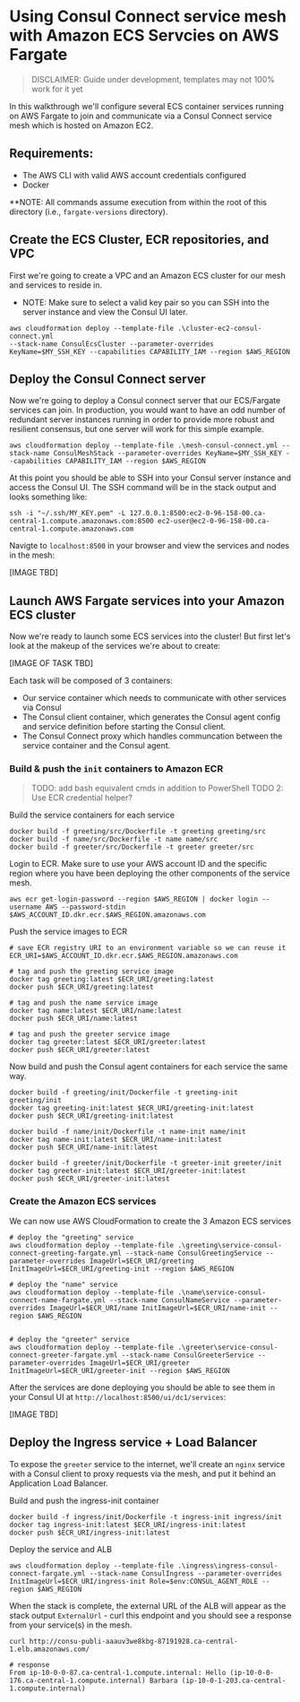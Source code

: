 # Using Consul Connect service mesh with Amazon ECS Servcies on AWS Fargate

> DISCLAIMER: Guide under development, templates may not 100% work for it yet

In this walkthrough we'll configure several ECS container services running on AWS Fargate to join and communicate via a Consul Connect service mesh which is hosted on Amazon EC2.

## Requirements:
* The AWS CLI with valid AWS account credentials configured
* Docker

**NOTE: All commands assume execution from within the root of this directory (i.e., `fargate-versions` directory). 


## Create the ECS Cluster, ECR repositories, and VPC

First we're going to create a VPC and an Amazon ECS cluster for our mesh and services to reside in. 
* NOTE: Make sure to select a valid key pair so you can SSH into the server instance and view the Consul UI later.
```
aws cloudformation deploy --template-file .\cluster-ec2-consul-connect.yml
--stack-name ConsulEcsCluster --parameter-overrides KeyName=$MY_SSH_KEY --capabilities CAPABILITY_IAM --region $AWS_REGION
```

## Deploy the Consul Connect server

Now we're going to deploy a Consul connect server that our ECS/Fargate services can join. In production, you would want to have an odd number of redundant server instances running in order to provide more robust and resilient consensus, but one server will work for this simple example.
```
aws cloudformation deploy --template-file .\mesh-consul-connect.yml --stack-name ConsulMeshStack --parameter-overrides KeyName=$MY_SSH_KEY --capabilities CAPABILITY_IAM --region $AWS_REGION
```

At this point you should be able to SSH into your Consul server instance and access the Consul UI. The SSH command will be in the stack output and looks something like:
```
ssh -i "~/.ssh/MY_KEY.pem" -L 127.0.0.1:8500:ec2-0-96-158-00.ca-central-1.compute.amazonaws.com:8500 ec2-user@ec2-0-96-158-00.ca-central-1.compute.amazonaws.com
```

Navigte to `localhost:8500` in your browser and view the services and nodes in the mesh:

[IMAGE TBD]


## Launch AWS Fargate services into your Amazon ECS cluster

Now we're ready to launch some ECS services into the cluster! But first let's look at the makeup of the services we're about to create:

[IMAGE OF TASK TBD]

Each task will be composed of 3 containers:

* Our service container which needs to communicate with other services via Consul
* The Consul client container, which generates the Consul agent config and service definition before starting the Consul client.
* The Consul Connect proxy which handles communcation between the service container and the Consul agent.

### Build & push the `init` containers to Amazon ECR

> TODO: add bash equivalent cmds in addition to PowerShell
> TODO 2: Use ECR credential helper?

Build the service containers for each service

```
docker build -f greeting/src/Dockerfile -t greeting greeting/src
docker build -f name/src/Dockerfile -t name name/src
docker build -f greeter/src/Dockerfile -t greeter greeter/src
```

Login to ECR. Make sure to use your AWS account ID and the specific region where you have been deploying the other components of the service mesh.

```
aws ecr get-login-password --region $AWS_REGION | docker login --username AWS --password-stdin $AWS_ACCOUNT_ID.dkr.ecr.$AWS_REGION.amazonaws.com
```

Push the service images to ECR
```
# save ECR registry URI to an environment variable so we can reuse it
ECR_URI=$AWS_ACCOUNT_ID.dkr.ecr.$AWS_REGION.amazonaws.com

# tag and push the greeting service image
docker tag greeting:latest $ECR_URI/greeting:latest
docker push $ECR_URI/greeting:latest

# tag and push the name service image
docker tag name:latest $ECR_URI/name:latest
docker push $ECR_URI/name:latest

# tag and push the greeter service image
docker tag greeter:latest $ECR_URI/greeter:latest
docker push $ECR_URI/greeter:latest
```

Now build and push the Consul agent containers for each service the same way.
```
docker build -f greeting/init/Dockerfile -t greeting-init greeting/init
docker tag greeting-init:latest $ECR_URI/greeting-init:latest
docker push $ECR_URI/greeting-init:latest

docker build -f name/init/Dockerfile -t name-init name/init
docker tag name-init:latest $ECR_URI/name-init:latest
docker push $ECR_URI/name-init:latest

docker build -f greeter/init/Dockerfile -t greeter-init greeter/init
docker tag greeter-init:latest $ECR_URI/greeter-init:latest
docker push $ECR_URI/greeter-init:latest
```

### Create the Amazon ECS services

We can now use AWS CloudFormation to create the 3 Amazon ECS services

```
# deploy the "greeting" service
aws cloudformation deploy --template-file .\greeting\service-consul-connect-greeting-fargate.yml --stack-name ConsulGreetingService --parameter-overrides ImageUrl=$ECR_URI/greeting InitImageUrl=$ECR_URI/greeting-init --region $AWS_REGION

# deploy the "name" service
aws cloudformation deploy --template-file .\name\service-consul-connect-name-fargate.yml --stack-name ConsulNameService --parameter-overrides ImageUrl=$ECR_URI/name InitImageUrl=$ECR_URI/name-init --region $AWS_REGION


# deploy the "greeter" service
aws cloudformation deploy --template-file .\greeter\service-consul-connect-greeter-fargate.yml --stack-name ConsulGreeterService --parameter-overrides ImageUrl=$ECR_URI/greeter InitImageUrl=$ECR_URI/greeter-init --region $AWS_REGION
```

After the services are done deploying you should be able to see them in your Consul UI at `http://localhost:8500/ui/dc1/services`:

[IMAGE TBD]

## Deploy the Ingress service + Load Balancer

To expose the `greeter` service to the internet, we'll create an `nginx` service with a Consul client to proxy requests via the mesh, and put it behind an Application Load Balancer. 

Build and push the ingress-init container
```
docker build -f ingress/init/Dockerfile -t ingress-init ingress/init
docker tag ingress-init:latest $ECR_URI/ingress-init:latest
docker push $ECR_URI/ingress-init:latest
```

Deploy the service and ALB
```
aws cloudformation deploy --template-file .\ingress\ingress-consul-connect-fargate.yml --stack-name ConsulIngress --parameter-overrides InitImageUrl=$ECR_URI/ingress-init Role=$env:CONSUL_AGENT_ROLE --region $AWS_REGION
```

When the stack is complete, the external URL of the ALB will appear as the stack output `ExternalUrl` - curl this endpoint and you should see a response from your service(s) in the mesh.
```
curl http://consu-publi-aaauv3we8kbg-87191928.ca-central-1.elb.amazonaws.com/

# response
From ip-10-0-0-87.ca-central-1.compute.internal: Hello (ip-10-0-0-176.ca-central-1.compute.internal) Barbara (ip-10-0-1-203.ca-central-1.compute.internal)
```